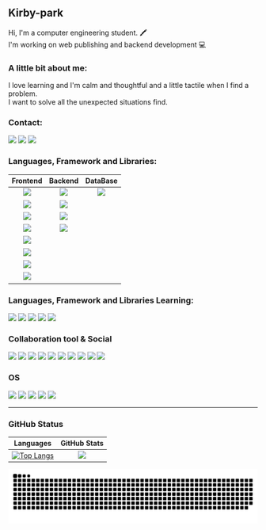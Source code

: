 ## Kirby-park

Hi, I'm a computer engineering student. 🖍️<br>
I'm working on web publishing and backend development 💻

### A little bit about me:
I love learning and I'm calm and thoughtful and a little tactile when I find a problem.<br>
I want to solve all the unexpected situations find.


### Contact:
![](https://img.shields.io/badge/Gmail-D14836?style=for-the-badge&logo=gmail&logoColor=white)
![](https://img.shields.io/badge/Line-00C300?style=for-the-badge&logo=line&logoColor=white)
![](https://img.shields.io/badge/LinkedIn-0077B5?style=for-the-badge&logo=linkedin&logoColor=white)


### Languages, Framework and Libraries:

|Frontend|Backend|DataBase|
|:---:|:---:|:---:|
|![](https://img.shields.io/badge/HTML5-E34F26?style=for-the-badge&logo=html5&logoColor=white)|![](https://img.shields.io/badge/Java-ED8B00?style=for-the-badge&logo=openjdk&logoColor=white)|![](https://img.shields.io/badge/MySQL-00000F?style=for-the-badge&logo=mysql&logoColor=white)|
|![](https://img.shields.io/badge/CSS3-1572B6?style=for-the-badge&logo=css3&logoColor=white)|![](https://img.shields.io/badge/PHP-777BB4?style=for-the-badge&logo=php&logoColor=white)||
|![](https://img.shields.io/badge/JavaScript-F7DF1E?style=for-the-badge&logo=JavaScript&logoColor=white)|![](https://img.shields.io/badge/Python-14354C?style=for-the-badge&logo=python&logoColor=white)||
|![](https://img.shields.io/badge/Sass-CC6699?style=for-the-badge&logo=sass&logoColor=white)|![](https://img.shields.io/badge/C-00599C?style=for-the-badge&logo=c&logoColor=white)||
|![](https://img.shields.io/badge/Vue.js-35495E?style=for-the-badge&logo=vue.js&logoColor=4FC08D)|||
|![](https://img.shields.io/badge/Angular-DD0031?style=for-the-badge&logo=angular&logoColor=white)|||
|![](https://img.shields.io/badge/Bootstrap-563D7C?style=for-the-badge&logo=bootstrap&logoColor=white)|||
|![](https://img.shields.io/badge/jQuery-0769AD?style=for-the-badge&logo=jquery&logoColor=white)|||

### Languages, Framework and Libraries Learning:
![](https://img.shields.io/badge/TypeScript-007ACC?style=for-the-badge&logo=typescript&logoColor=white)
![](https://img.shields.io/badge/C%2B%2B-00599C?style=for-the-badge&logo=c%2B%2B&logoColor=white)
![](https://img.shields.io/badge/Spring-6DB33F?style=for-the-badge&logo=spring&logoColor=white)
![](https://img.shields.io/badge/Unity-100000?style=for-the-badge&logo=unity&logoColor=white)
![](https://img.shields.io/badge/Node.js-43853D?style=for-the-badge&logo=node.js&logoColor=white)

### Collaboration tool & Social
![](https://img.shields.io/badge/Slack-4A154B?style=for-the-badge&logo=slack&logoColor=white)
![](https://img.shields.io/badge/Discord-7289DA?style=for-the-badge&logo=discord&logoColor=white)
![](https://img.shields.io/badge/Zoom-2D8CFF?style=for-the-badge&logo=zoom&logoColor=white)
![](https://img.shields.io/badge/GitHub-100000?style=for-the-badge&logo=github&logoColor=white)
![](https://img.shields.io/badge/Pinterest-BD081C?style=for-the-badge&logo=Pinterest&logoColor=white)
![](https://img.shields.io/badge/Stack%20Overflow-F58025?style=for-the-badge&logo=Stack%20Overflow&logoColor=white)
![](https://img.shields.io/badge/-Behance-blue?style=for-the-badge&logo=behance&logoColor=white)
![](https://img.shields.io/badge/Codepen-000000?style=for-the-badge&logo=codepen&logoColor=white)
![](https://img.shields.io/badge/Twitter-1DA1F2?style=for-the-badge&logo=twitter&logoColor=white)
![](https://img.shields.io/badge/Blogger-FF5722?style=for-the-badge&logo=blogger&logoColor=white)

### OS
![](https://img.shields.io/badge/iOS-000000?style=for-the-badge&logo=ios&logoColor=white)
![](https://img.shields.io/badge/Android-3DDC84?style=for-the-badge&logo=android&logoColor=white)
![](https://img.shields.io/badge/Linux-FCC624?style=for-the-badge&logo=linux&logoColor=black)
![](https://img.shields.io/badge/mac%20os-000000?style=for-the-badge&logo=apple&logoColor=white)
![](https://img.shields.io/badge/Windows_11-008080?style=for-the-badge&logo=windows-95&logoColor=white)

***

### GitHub Status
|                                                                                        Languages                                                                                         |                                               GitHub Stats                                               |
|:----------------------------------------------------------------------------------------------------------------------------------------------------------------------------------------:|:--------------------------------------------------------------------------------------------------------:|
| [![Top Langs](https://github-readme-stats.vercel.app/api/top-langs/?username=KIRBY-PARK&layout=compact&hide=html,css&theme=dracula)](https://github.com/anuraghazra/github-readme-stats) | <img src="https://github-readme-stats.vercel.app/api?username=KIRBY-PARK&show_icons=true&theme=dracula"> |

![snake gif](https://github.com/KIRBY-PARK/KIRBY-PARK/blob/output/github-contribution-grid-snake.svg)
